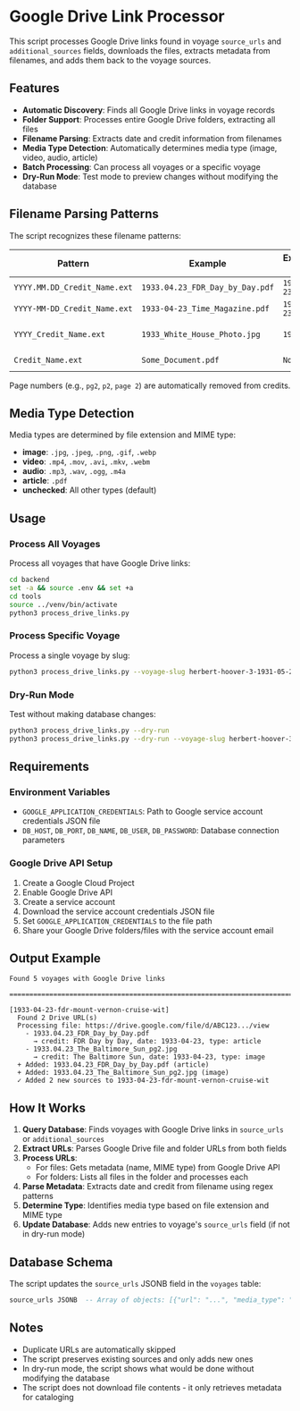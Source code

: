 # Google Drive Link Processor

This script processes Google Drive links found in voyage `source_urls` and `additional_sources` fields, downloads the files, extracts metadata from filenames, and adds them back to the voyage sources.

## Features

- **Automatic Discovery**: Finds all Google Drive links in voyage records
- **Folder Support**: Processes entire Google Drive folders, extracting all files
- **Filename Parsing**: Extracts date and credit information from filenames
- **Media Type Detection**: Automatically determines media type (image, video, audio, article)
- **Batch Processing**: Can process all voyages or a specific voyage
- **Dry-Run Mode**: Test mode to preview changes without modifying the database

## Filename Parsing Patterns

The script recognizes these filename patterns:

| Pattern | Example | Extracted Date | Extracted Credit |
|---------|---------|----------------|------------------|
| `YYYY.MM.DD_Credit_Name.ext` | `1933.04.23_FDR_Day_by_Day.pdf` | `1933-04-23` | `FDR Day by Day` |
| `YYYY-MM-DD_Credit_Name.ext` | `1933-04-23_Time_Magazine.pdf` | `1933-04-23` | `Time Magazine` |
| `YYYY_Credit_Name.ext` | `1933_White_House_Photo.jpg` | `1933` | `White House Photo` |
| `Credit_Name.ext` | `Some_Document.pdf` | `None` | `Some Document` |

Page numbers (e.g., `pg2`, `p2`, `page 2`) are automatically removed from credits.

## Media Type Detection

Media types are determined by file extension and MIME type:

- **image**: `.jpg`, `.jpeg`, `.png`, `.gif`, `.webp`
- **video**: `.mp4`, `.mov`, `.avi`, `.mkv`, `.webm`
- **audio**: `.mp3`, `.wav`, `.ogg`, `.m4a`
- **article**: `.pdf`
- **unchecked**: All other types (default)

## Usage

### Process All Voyages

Process all voyages that have Google Drive links:

```bash
cd backend
set -a && source .env && set +a
cd tools
source ../venv/bin/activate
python3 process_drive_links.py
```

### Process Specific Voyage

Process a single voyage by slug:

```bash
python3 process_drive_links.py --voyage-slug herbert-hoover-3-1931-05-25
```

### Dry-Run Mode

Test without making database changes:

```bash
python3 process_drive_links.py --dry-run
python3 process_drive_links.py --dry-run --voyage-slug herbert-hoover-3-1931-05-25
```

## Requirements

### Environment Variables

- `GOOGLE_APPLICATION_CREDENTIALS`: Path to Google service account credentials JSON file
- `DB_HOST`, `DB_PORT`, `DB_NAME`, `DB_USER`, `DB_PASSWORD`: Database connection parameters

### Google Drive API Setup

1. Create a Google Cloud Project
2. Enable Google Drive API
3. Create a service account
4. Download the service account credentials JSON file
5. Set `GOOGLE_APPLICATION_CREDENTIALS` to the file path
6. Share your Google Drive folders/files with the service account email

## Output Example

```
Found 5 voyages with Google Drive links

================================================================================

[1933-04-23-fdr-mount-vernon-cruise-wit]
  Found 2 Drive URL(s)
  Processing file: https://drive.google.com/file/d/ABC123.../view
    - 1933.04.23_FDR_Day_by_Day.pdf
      → credit: FDR Day by Day, date: 1933-04-23, type: article
    - 1933.04.23_The_Baltimore_Sun_pg2.jpg
      → credit: The Baltimore Sun, date: 1933-04-23, type: image
  + Added: 1933.04.23_FDR_Day_by_Day.pdf (article)
  + Added: 1933.04.23_The_Baltimore_Sun_pg2.jpg (image)
  ✓ Added 2 new sources to 1933-04-23-fdr-mount-vernon-cruise-wit
```

## How It Works

1. **Query Database**: Finds voyages with Google Drive links in `source_urls` or `additional_sources`
2. **Extract URLs**: Parses Google Drive file and folder URLs from both fields
3. **Process URLs**:
   - For files: Gets metadata (name, MIME type) from Google Drive API
   - For folders: Lists all files in the folder and processes each
4. **Parse Metadata**: Extracts date and credit from filename using regex patterns
5. **Determine Type**: Identifies media type based on file extension and MIME type
6. **Update Database**: Adds new entries to voyage's `source_urls` field (if not in dry-run mode)

## Database Schema

The script updates the `source_urls` JSONB field in the `voyages` table:

```sql
source_urls JSONB  -- Array of objects: [{"url": "...", "media_type": "article"}, ...]
```

## Notes

- Duplicate URLs are automatically skipped
- The script preserves existing sources and only adds new ones
- In dry-run mode, the script shows what would be done without modifying the database
- The script does not download file contents - it only retrieves metadata for cataloging
